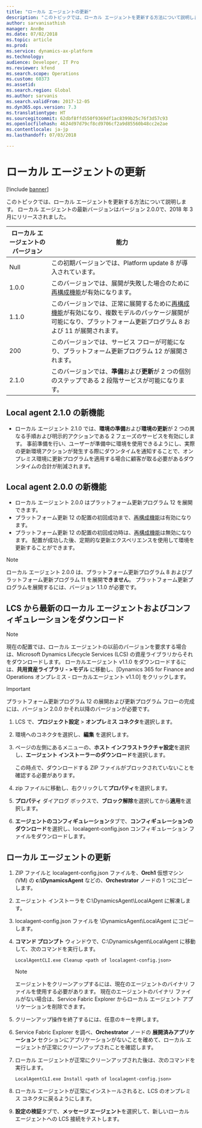 ```yaml
---
title: "ローカル エージェントの更新"
description: "このトピックでは、ローカル エージェントを更新する方法について説明します。"
author: sarvanisathish
manager: AnnBe
ms.date: 07/02/2018
ms.topic: article
ms.prod: 
ms.service: dynamics-ax-platform
ms.technology: 
audience: Developer, IT Pro
ms.reviewer: kfend
ms.search.scope: Operations
ms.custom: 60373
ms.assetid: 
ms.search.region: Global
ms.author: sarvanis
ms.search.validFrom: 2017-12-05
ms.dyn365.ops.version: 7.3
ms.translationtype: HT
ms.sourcegitcommit: 62dbf8ffd550f9369df1ac8399b25c76f3d57c93
ms.openlocfilehash: 4624d97d79cf8cd9706cf2a9d85560b48cc2e2ae
ms.contentlocale: ja-jp
ms.lasthandoff: 07/03/2018

---
```

# <a name="update-the-local-agent"></a>ローカル エージェントの更新

[!include [banner](../includes/banner.md)]

このトピックでは、ローカル エージェントを更新する方法について説明します。 ローカル エージェントの最新バージョンはバージョン 2.0.0で、2018 年 3 月にリリースされました。

| ローカル エージェントのバージョン | 能力 | 
|---------------------|------------|
| Null                | この初期バージョンでは、Platform update 8 が導入されています。 |
| 1.0.0               | このバージョンでは、展開が失敗した場合のために[再構成機能](../../dev-itpro/lifecycle-services/reconfigure-environment.md)が有効になります。 |
| 1.1.0               | このバージョンでは、正常に展開するために[再構成機能](../../dev-itpro/lifecycle-services/reconfigure-environment.md)が有効になり、複数モデルのパッケージ展開が可能になり、プラットフォーム更新プログラム 8 および 11 が展開されます。 | 
| 200               | このバージョンでは、サービス フローが可能になり、プラットフォーム更新プログラム 12 が展開されます。 |
| 2.1.0               | このバージョンでは、**準備**および**更新**が 2 つの個別のステップである 2 段階サービスが可能になります。 |

## <a name="whats-new-in-local-agent-210"></a>Local agent 2.1.0 の新機能
- ローカル エージェント 2.1.0 では、**環境の準備**および**環境の更新**が 2 つの異なる手順および明示的アクションである 2 フェーズのサービスを有効にします。 事前準備を行い、ユーザーが準備中に環境を使用できるようにし、実際の更新環境アクションが発生する際にダウンタイムを通知することで、オンプレミス環境に更新プログラムを適用する場合に顧客が取る必要があるダウンタイムの合計が削減されます。

## <a name="whats-new-in-local-agent-200"></a>Local agent 2.0.0 の新機能
- ローカル エージェント 2.0.0 はプラットフォーム更新プログラム 12 を展開できます。
- プラットフォーム更新 12 の配置の初回成功まで、[再構成機能](../../dev-itpro/lifecycle-services/reconfigure-environment.md)は有効になります。
- プラットフォーム更新 12 の配置の初回成功時は、[再構成機能](../../dev-itpro/lifecycle-services/reconfigure-environment.md)は無効になります。 配置が成功した後、定期的な更新エクスペリエンスを使用して環境を更新することができます。

> [!NOTE]
> ローカル エージェント 2.0.0 は、プラットフォーム更新プログラム 8 およびプラットフォーム更新プログラム 11 を展開**できません**。 プラットフォーム更新プログラムを展開するには、バージョン 1.1.0 が必要です。

## <a name="download-the-latest-local-agent-and-configuration-from-lcs"></a>LCS から最新のローカル エージェントおよびコンフィギュレーションをダウンロード

> [!NOTE]
> 現在の配置では、ローカル エージェントの以前のバージョンを要求する場合は、Microsoft Dynamics Lifecycle Services (LCS) の資産ライブラリからそれをダウンロードします。 ローカルエージェント v1.1.0 をダウンロードするには、**共用資産ライブラリ - >モデル** に移動し、[Dynamics 365 for Finance and Operations オンプレミス - ローカルエージェント v1.1.0] をクリックします。

> [!IMPORTANT]
> プラットフォーム更新プログラム 12 の展開および更新プログラム フローの完成には、バージョン 2.0.0 かそれ以降のバージョンが必要です。

1. LCS で、**プロジェクト設定** &gt; **オンプレミス コネクタ**を選択します。
2. 環境へのコネクタを選択し、**編集** を選択します。
3. ページの左側にあるメニューの、**ホスト インフラストラクチャ設定**を選択し、**エージェント インストーラーのダウンロード**を選択します。

    この時点で、ダウンロードする ZIP ファイルがブロックされていないことを確認する必要があります。

4. zip ファイルに移動し、右クリックして**プロパティ**を選択します。
5. **プロパティ** ダイアログ ボックスで、**ブロック解除**を選択してから**適用**を選択します。
6. **エージェントのコンフィギュレーション**タブで、**コンフィギュレーションのダウンロード**を選択し、localagent-config.json コンフィギュレーション ファイルをダウンロードします。

## <a name="update-the-local-agent"></a>ローカル エージェントの更新

1. ZIP ファイルと localagent-config.json ファイルを、**Orch1** 仮想マシン (VM) の **c:\\DynamicsAgent** などの、**Orchestrator** ノードの 1 つにコピーします。
2. エージェント インストーラを C:\\DynamicsAgent\\LocalAgent に解凍します。
3. localagent-config.json ファイルを \\DynamicsAgent\\LocalAgent にコピーします。
4. **コマンド プロンプト** ウィンドウで、C:\\DynamicsAgent\\LocalAgent に移動して、次のコマンドを実行します。

    ```
    LocalAgentCLI.exe Cleanup <path of localagent-config.json>
    ```

    > [!NOTE]
    > エージェントをクリーンアップするには、現在のエージェントのバイナリ ファイルを使用する必要があります。 現在のエージェントのバイナリ ファイルがない場合は、Service Fabric Explorer からローカル エージェント アプリケーションを削除できます。

5. クリーンアップ操作を終了するには、任意のキーを押します。
6. Service Fabric Explorer を調べ、**Orchestrator** ノードの **展開済みアプリケーション** セクションにアプリケーションがないことを確めて、ローカル エージェントが正常にクリーンアップされことを確認します。
7. ローカル エージェントが正常にクリーンアップされた後は、次のコマンドを実行します。

    ```
    LocalAgentCLI.exe Install <path of localagent-config.json>
    ```

8. ローカル エージェントが正常にインストールされると、LCS のオンプレミス コネクタに戻るようにします。
9. **設定の検証**タブで、**メッセージ エージェント**を選択して、新しいローカル エージェントへの LCS 接続をテストします。

